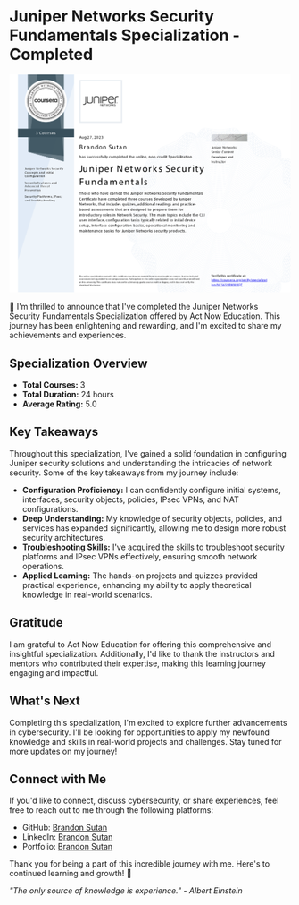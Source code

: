 # Juniper Networks Security Fundamentals Specialization - Completed

![Completion Badge](JuniperNetworkSecurityFundamentals.png)

🎉 I'm thrilled to announce that I've completed the Juniper Networks Security Fundamentals Specialization offered by Act Now Education. This journey has been enlightening and rewarding, and I'm excited to share my achievements and experiences.

## Specialization Overview

- **Total Courses:** 3
- **Total Duration:** 24 hours
- **Average Rating:** 5.0

## Key Takeaways

Throughout this specialization, I've gained a solid foundation in configuring Juniper security solutions and understanding the intricacies of network security. Some of the key takeaways from my journey include:

- **Configuration Proficiency:** I can confidently configure initial systems, interfaces, security objects, policies, IPsec VPNs, and NAT configurations.
- **Deep Understanding:** My knowledge of security objects, policies, and services has expanded significantly, allowing me to design more robust security architectures.
- **Troubleshooting Skills:** I've acquired the skills to troubleshoot security platforms and IPsec VPNs effectively, ensuring smooth network operations.
- **Applied Learning:** The hands-on projects and quizzes provided practical experience, enhancing my ability to apply theoretical knowledge in real-world scenarios.

## Gratitude

I am grateful to Act Now Education for offering this comprehensive and insightful specialization. Additionally, I'd like to thank the instructors and mentors who contributed their expertise, making this learning journey engaging and impactful.

## What's Next

Completing this specialization, I'm excited to explore further advancements in cybersecurity. I'll be looking for opportunities to apply my newfound knowledge and skills in real-world projects and challenges. Stay tuned for more updates on my journey!

## Connect with Me

If you'd like to connect, discuss cybersecurity, or share experiences, feel free to reach out to me through the following platforms:

- GitHub: [Brandon Sutan](https://github.com/brandonsutan)
- LinkedIn: [Brandon Sutan](https://www.linkedin.com/in/brandonsutan/)
- Portfolio: [Brandon Sutan](https://brandonsutan.github.io/)

Thank you for being a part of this incredible journey with me. Here's to continued learning and growth! 🚀

_"The only source of knowledge is experience." - Albert Einstein_
